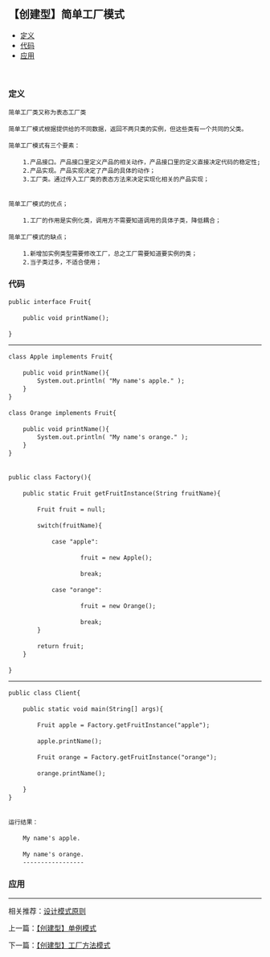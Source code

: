 

## 【创建型】简单工厂模式

*   [定义](#define)
*   [代码](#code)
*   [应用](#app)

<img src="/logo.jpg" width="0" height="0" />


<h3 id="define">定义</h3>

    简单工厂类又称为表态工厂类

    简单工厂模式根据提供给的不同数据，返回不两只类的实例，但这些类有一个共同的父类。

    简单工厂模式有三个要素：

        1.产品接口。产品接口里定义产品的相关动作，产品接口里的定义直接决定代码的稳定性;
        2.产品实现。产品实现决定了产品的具体的动作；
        3.工厂类。通过传入工厂类的表态方法来决定实现化相关的产品实现；


    简单工厂模式的优点；
    
        1.工厂的作用是实例化类，调用方不需要知道调用的具体子类，降低耦合；

    简单工厂模式的缺点；

        1.新增加实例类型需要修改工厂，总之工厂需要知道要实例的类；
        2.当子类过多，不适合使用；

    
    

<h3 id="code">代码</h3>

    public interface Fruit{

        public void printName();

    }


---------


    class Apple implements Fruit{

        public void printName(){
            System.out.println( "My name's apple." );
        }
    }

    class Orange implements Fruit{

        public void printName(){
            System.out.println( "My name's orange." );
        }
    }


    public class Factory(){

        public static Fruit getFruitInstance(String fruitName){

            Fruit fruit = null;

            switch(fruitName){

                case "apple":

                        fruit = new Apple();

                        break;

                case "orange":

                        fruit = new Orange();

                        break;
            }

            return fruit;
        }

    }

------

    public class Client{

        public static void main(String[] args){

            Fruit apple = Factory.getFruitInstance("apple");

            apple.printName();

            Fruit orange = Factory.getFruitInstance("orange");

            orange.printName();

        }
    }


    运行结果：

        My name's apple.

        My name's orange.
        -----------------







        

<h3 id="app">应用</h3>





***

相关推荐：[设计模式原则](./Principle)


上一篇：[【创建型】单例模式](./Singleton)

下一篇：[【创建型】工厂方法模式](./FactoryMethod)







